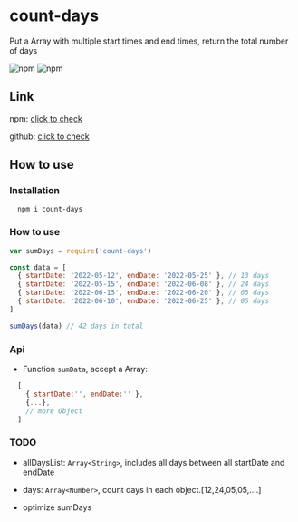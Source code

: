# count-days 

Put a Array with multiple start times and end times, return the total number of days

![npm](https://img.shields.io/npm/v/count-days.svg) ![npm](https://img.shields.io/npm/l/count-days.svg)

## Link

npm: [click to check](https://www.npmjs.com/package/count-days)

github: [click to check](https://www.npmjs.com/package/count-days)

## How to use
### Installation

      npm i count-days

### How to use

```js
var sumDays = require('count-days')

const data = [
  { startDate: '2022-05-12', endDate: '2022-05-25' }, // 13 days
  { startDate: '2022-05-15', endDate: '2022-06-08' }, // 24 days
  { startDate: '2022-06-15', endDate: '2022-06-20' }, // 05 days
  { startDate: '2022-06-10', endDate: '2022-06-25' }, // 05 days
]

sumDays(data) // 42 days in total
```

### Api

- Function `sumData`, accept a Array:

```js
  [
    { startDate:'', endDate:'' },
    {...},
    // more Object
  ]
```
### TODO

- allDaysList: `Array<String>`, includes all days between all startDate and endDate

- days: `Array<Number>`, count days in each object.[12,24,05,05,....]

- optimize sumDays




